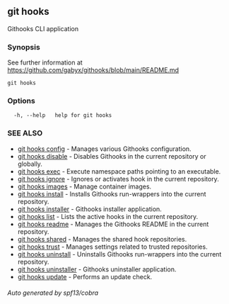 ## git hooks

Githooks CLI application

### Synopsis

See further information at https://github.com/gabyx/githooks/blob/main/README.md

```
git hooks
```

### Options

```
  -h, --help   help for git hooks
```

### SEE ALSO

- [git hooks config](git_hooks_config.md) - Manages various Githooks
  configuration.
- [git hooks disable](git_hooks_disable.md) - Disables Githooks in the current
  repository or globally.
- [git hooks exec](git_hooks_exec.md) - Execute namespace paths pointing to an
  executable.
- [git hooks ignore](git_hooks_ignore.md) - Ignores or activates hook in the
  current repository.
- [git hooks images](git_hooks_images.md) - Manage container images.
- [git hooks install](git_hooks_install.md) - Installs Githooks run-wrappers
  into the current repository.
- [git hooks installer](git_hooks_installer.md) - Githooks installer
  application.
- [git hooks list](git_hooks_list.md) - Lists the active hooks in the current
  repository.
- [git hooks readme](git_hooks_readme.md) - Manages the Githooks README in the
  current repository.
- [git hooks shared](git_hooks_shared.md) - Manages the shared hook
  repositories.
- [git hooks trust](git_hooks_trust.md) - Manages settings related to trusted
  repositories.
- [git hooks uninstall](git_hooks_uninstall.md) - Uninstalls Githooks
  run-wrappers into the current repository.
- [git hooks uninstaller](git_hooks_uninstaller.md) - Githooks uninstaller
  application.
- [git hooks update](git_hooks_update.md) - Performs an update check.

###### Auto generated by spf13/cobra

